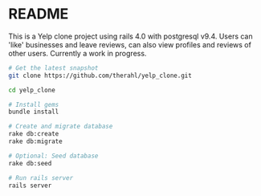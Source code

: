 README
=====

This is a Yelp clone project using rails 4.0 with postgresql v9.4. Users can 'like' businesses and leave reviews, can also view profiles and reviews of other users. Currently a work in progress.

```bash
# Get the latest snapshot
git clone https://github.com/therahl/yelp_clone.git

cd yelp_clone

# Install gems
bundle install

# Create and migrate database
rake db:create
rake db:migrate

# Optional: Seed database
rake db:seed

# Run rails server
rails server
```



